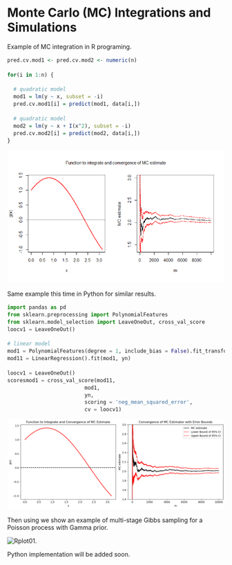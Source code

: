 # Monte Carlo (MC) Integrations and Simulations

Example of MC integration in R programing.


```r
pred.cv.mod1 <- pred.cv.mod2 <- numeric(n)

for(i in 1:n) {
  
  # quadratic model
  mod1 = lm(y ~ x, subset = -i)
  pred.cv.mod1[i] = predict(mod1, data[i,])
  
  # quadratic model
  mod2 = lm(y ~ x + I(x^2), subset = -i)
  pred.cv.mod2[i] = predict(mod2, data[i,])
}
```

![plot1R](/assets/plot1R.png)

Same example this time in Python for similar results.

```python
import pandas as pd
from sklearn.preprocessing import PolynomialFeatures
from sklearn.model_selection import LeaveOneOut, cross_val_score
loocv1 = LeaveOneOut()

# linear model
mod1 = PolynomialFeatures(degree = 1, include_bias = False).fit_transform(xn)
mod11 = LinearRegression().fit(mod1, yn)

loocv1 = LeaveOneOut()
scoresmod1 = cross_val_score(mod11, 
                         mod1,
                         yn, 
                         scoring = 'neg_mean_squared_error',
                         cv = loocv1)
```


![plot1Py](/assets/plot1Py.png)

Then using we show an example of multi-stage Gibbs sampling for a Poisson process with Gamma prior.

![Rplot01.](/assets/Rplot01.png)

Python implementation will be added soon.

